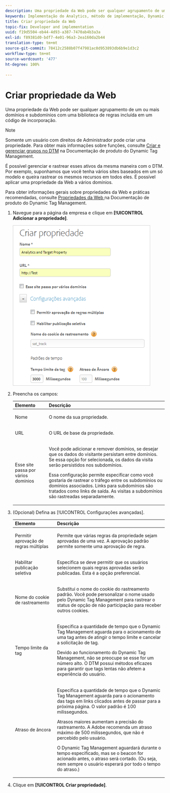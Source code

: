 ```yaml
---
description: Uma propriedade da Web pode ser qualquer agrupamento de um ou mais domínios e subdomínios com uma biblioteca de regras incluída em um código de incorporação.
keywords: Implementação do Analytics, método de implementação, Dynamic Tag Management, dtm, propriedade da web, propriedade
title: Criar propriedade da Web
topic-fix: Developer and implementation
uuid: f19d5504-eb44-4d93-a387-7470ab4b3a3a
exl-id: f89381d0-bdf7-4e01-96a3-2ea160da2b44
translation-type: tm+mt
source-git-commit: 78412c2588b07f47981ac0d953893db6b9e1d3c2
workflow-type: tm+mt
source-wordcount: '477'
ht-degree: 100%

---
```


# Criar propriedade da Web

Uma propriedade da Web pode ser qualquer agrupamento de um ou mais domínios e subdomínios com uma biblioteca de regras incluída em um código de incorporação.

>[!NOTE]
>
>Somente um usuário com direitos de Administrador pode criar uma propriedade. Para obter mais informações sobre funções, consulte [Criar e gerenciar grupos no DTM](https://docs.adobe.com/content/help/pt-BR/dtm/using/admin/groups.html) na Documentação de produto do Dynamic Tag Management.

É possível gerenciar e rastrear esses ativos da mesma maneira com o DTM. Por exemplo, suponhamos que você tenha vários sites baseados em um só modelo e queira rastrear os mesmos recursos em todos eles. É possível aplicar uma propriedade da Web a vários domínios.

Para obter informações gerais sobre propriedades da Web e práticas recomendadas, consulte [Propriedades da Web ](https://docs.adobe.com/content/help/pt-BR/dtm/using/admin/web-property.html)na Documentação de produto do Dynamic Tag Management.

1. Navegue para a página da empresa e clique em **[!UICONTROL Adicionar a propriedade]**.

   ![](assets/dtm-create-web-property.png)

1. Preencha os campos:

   <table id="table_376D72251C4D4C4CA878D10C18D2532C"> 
    <thead> 
    <tr> 
    <th colname="col1" class="entry"> Elemento </th> 
    <th colname="col2" class="entry"> Descrição </th> 
    </tr> 
    </thead>
    <tbody> 
    <tr> 
    <td colname="col1"> <span class="uicontrol"> Nome</span> </td> 
    <td colname="col2"> <p>O nome da sua propriedade. </p> </td> 
    </tr> 
    <tr> 
    <td colname="col1"> <span class="uicontrol"> URL</span> </td> 
    <td colname="col2"> <p>O URL de base da propriedade. </p> </td> 
    </tr> 
    <tr> 
    <td colname="col1"> <span class="uicontrol"> Esse site passa por vários domínios </span> </td> 
    <td colname="col2"> <p>Você pode adicionar e remover domínios, se desejar que os dados do visitante persistam entre domínios. Se essa opção for selecionada, os dados da visita serão persistidos nos subdomínios. </p> <p>Essa configuração permite especificar como você gostaria de rastrear o tráfego entre os subdomínios ou domínios associados. Links para subdomínios são tratados como links de saída. As visitas a subdomínios são rastreadas separadamente. </p> </td> 
    </tr> 
    </tbody> 
    </table>

1. (Opcional) Defina as [!UICONTROL Configurações avançadas].

   <table id="table_6E687FBE6ACC4301BCCD837F4DCBB9C9"> 
    <thead> 
    <tr> 
    <th colname="col1" class="entry"> Elemento </th> 
    <th colname="col2" class="entry"> Descrição </th> 
    </tr> 
    </thead>
    <tbody> 
    <tr> 
    <td colname="col1"> <span class="uicontrol"> Permitir aprovação de regras múltiplas</span> </td> 
    <td colname="col2"> <p>Permite que várias regras da propriedade sejam aprovadas de uma vez. A aprovação padrão permite somente uma aprovação de regra. </p> </td> 
    </tr> 
    <tr> 
    <td colname="col1"> <span class="uicontrol"> Habilitar publicação seletiva</span> </td> 
    <td colname="col2"> <p>Especifica se deve permitir que os usuários selecionem quais regras aprovadas serão publicadas. Esta é a opção preferencial. </p> </td> 
    </tr> 
    <tr> 
    <td colname="col1"> <span class="uicontrol"> Nome do cookie de rastreamento</span> </td> 
    <td colname="col2"> <p>Substitui o nome do cookie do rastreamento padrão. Você pode personalizar o nome usado pelo Dynamic Tag Management para rastrear o status de opção de não participação para receber outros cookies. </p> </td> 
    </tr> 
    <tr> 
    <td colname="col1"> <span class="uicontrol"> Tempo limite da tag</span> </td> 
    <td colname="col2"> <p>Especifica a quantidade de tempo que o Dynamic Tag Management aguarda para o acionamento de uma tag antes de atingir o tempo limite e cancelar a solicitação de tag. </p> <p> Devido ao funcionamento do Dynamic Tag Management, não se preocupe se esse for um número alto. O DTM possui métodos eficazes para garantir que tags lentas não afetem a experiência do usuário. </p> </td> 
    </tr> 
    <tr> 
    <td colname="col1"> <span class="uicontrol"> Atraso de âncora</span> </td> 
    <td colname="col2"> <p>Especifica a quantidade de tempo que o Dynamic Tag Management aguarda para o acionamento das tags em links clicados antes de passar para a próxima página. O valor padrão é 100 milissegundos. </p> <p>Atrasos maiores aumentam a precisão do rastreamento. A Adobe recomenda um atraso máximo de 500 milissegundos, que não é percebido pelo usuário. </p> <p>O Dynamic Tag Management aguardará durante o tempo especificado, mas se o beacon for acionado antes, o atraso será cortado. (Ou seja, nem sempre o usuário esperará por todo o tempo do atraso.) </p> </td> 
    </tr> 
    </tbody> 
    </table>

1. Clique em **[!UICONTROL Criar propriedade]**.
